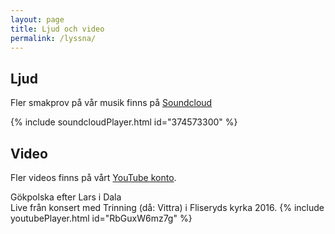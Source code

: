 ```yaml
---
layout: page
title: Ljud och video
permalink: /lyssna/
---
```

## Ljud
Fler smakprov på vår musik finns på [Soundcloud](https://soundcloud.com/trinning)

{% include soundcloudPlayer.html id="374573300" %}

## Video
Fler videos finns på vårt [YouTube konto](https://www.youtube.com/channel/UCRLXiWxslt-oNdVMGvOWzRw).

Gökpolska efter Lars i Dala  
Live från konsert med Trinning (då: Vittra) i Fliseryds kyrka 2016.
{% include youtubePlayer.html id="RbGuxW6mz7g" %}